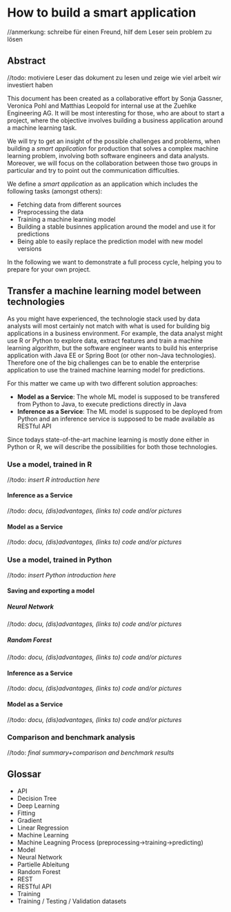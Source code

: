 # How to build a smart application

//anmerkung: schreibe für einen Freund, hilf dem Leser sein problem zu lösen

## Abstract
//todo: motiviere Leser das dokument zu lesen und zeige wie viel arbeit wir investiert haben

This document has been created as a collaborative effort by Sonja Gassner, Veronica Pohl and Matthias Leopold for internal use at the Zuehlke Engineering AG. It will be most interesting for those, who are about to start a project, where the objective involves building a business application around a machine learning task.

We will try to get an insight of the possible challenges and problems, when building a *smart application* for production that solves a complex machine learning problem, involving both software engineers and data analysts. Moreover, we will  focus on the collaboration between those two groups in particular and try to point out the communication difficulties.

We define a *smart application* as an application which includes the following tasks (amongst others):
* Fetching data from different sources
* Preprocessing the data
* Training a machine learning model
* Building a stable businnes application around the model and use it for predictions
* Being able to easily replace the prediction model with new model versions

In the following we want to demonstrate a full process cycle, helping you to prepare for your own project.

## Transfer a machine learning model between technologies
As you might have experienced, the technologie stack used by data analysts will most certainly not match with what is used for building big applications in a business environment. For example, the data analyst might use R or Python to explore data, extract features and train a machine learning algorithm, but the software engineer wants to build his enterprise application with Java EE or Spring Boot (or other non-Java technologies). Therefore one of the big challenges can be to enable the enterprise application to use the trained machine learning model for predictions.

For this matter we came up with two different solution approaches:
* **Model as a Service**: The whole ML model is supposed to be transfered from Python to Java, to execute predictions directly in Java
* **Inference as a Service**: The ML model is supposed to be deployed from Python and an inference service is supposed to be made available as RESTful API

Since todays state-of-the-art machine learning is mostly done either in Python or R, we will describe the possibilities for both those technologies.
### Use a model, trained in R
//todo: *insert R introduction here*
#### Inference as a Service
//todo: *docu, (dis)advantages, (links to) code and/or pictures*
#### Model as a Service
//todo: *docu, (dis)advantages, (links to) code and/or pictures*

### Use a model, trained in Python
//todo: *insert Python introduction here*
#### Saving and exporting a model
##### Neural Network
//todo: *docu, (dis)advantages, (links to) code and/or pictures*
##### Random Forest
//todo: *docu, (dis)advantages, (links to) code and/or pictures*

#### Inference as a Service
//todo: *docu, (dis)advantages, (links to) code and/or pictures*
#### Model as a Service
//todo: *docu, (dis)advantages, (links to) code and/or pictures*

### Comparison and benchmark analysis
//todo: *final summary+comparison and benchmark results*

## Glossar
* API
* Decision Tree
* Deep Learning
* Fitting
* Gradient
* Linear Regression
* Machine Learning
* Machine Leagning Process (preprocessing->training->predicting)
* Model
* Neural Network
* Partielle Ableitung
* Random Forest
* REST
* RESTful API
* Training
* Training / Testing / Validation datasets
